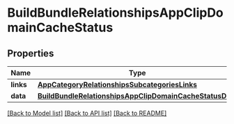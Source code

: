 # BuildBundleRelationshipsAppClipDomainCacheStatus

## Properties
Name | Type | Description | Notes
------------ | ------------- | ------------- | -------------
**links** | [**AppCategoryRelationshipsSubcategoriesLinks**](AppCategoryRelationshipsSubcategoriesLinks.md) |  | [optional] 
**data** | [**BuildBundleRelationshipsAppClipDomainCacheStatusData**](BuildBundleRelationshipsAppClipDomainCacheStatusData.md) |  | [optional] 

[[Back to Model list]](../README.md#documentation-for-models) [[Back to API list]](../README.md#documentation-for-api-endpoints) [[Back to README]](../README.md)


